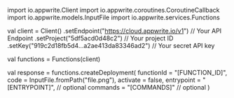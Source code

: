 import io.appwrite.Client
import io.appwrite.coroutines.CoroutineCallback
import io.appwrite.models.InputFile
import io.appwrite.services.Functions

val client = Client()
    .setEndpoint("https://cloud.appwrite.io/v1") // Your API Endpoint
    .setProject("5df5acd0d48c2") // Your project ID
    .setKey("919c2d18fb5d4...a2ae413da83346ad2") // Your secret API key

val functions = Functions(client)

val response = functions.createDeployment(
    functionId = "[FUNCTION_ID]",
    code = InputFile.fromPath("file.png"),
    activate = false,
    entrypoint = "[ENTRYPOINT]", // optional
    commands = "[COMMANDS]" // optional
)
